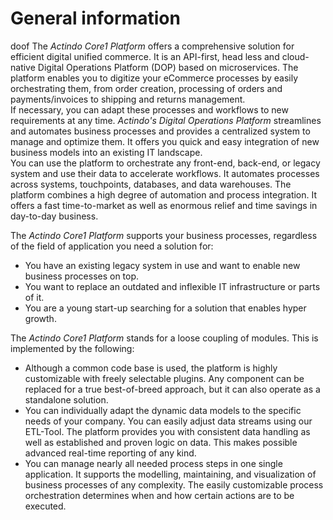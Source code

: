 # General information
 doof
The *Actindo Core1 Platform* offers a comprehensive solution for efficient digital unified commerce.
It is an API-first, head less and cloud-native Digital Operations Platform (DOP) based on microservices.
The platform enables you to digitize your eCommerce processes by easily orchestrating them, from order creation, processing of orders and payments/invoices to shipping and returns management.    
If necessary, you can adapt these processes and workflows to new requirements at any time.
*Actindo's Digital Operations Platform* streamlines and automates business processes and provides a centralized system to manage and optimize them. It offers you quick and easy integration of new business models into an existing IT landscape.   
You can use the platform to orchestrate any front-end, back-end, or legacy system and use their data to accelerate workflows.
It automates processes across systems, touchpoints, databases, and data warehouses. 
The platform combines a high degree of automation and process integration. 
It offers a fast time-to-market as well as enormous relief and time savings in day-to-day business.  
    

The *Actindo Core1 Platform* supports your business processes, regardless of the field of application you need a solution for:
- You have an existing legacy system in use and want to enable new business processes on top.
- You want to replace an outdated and inflexible IT infrastructure or parts of it.
- You are a young start-up searching for a solution that enables hyper growth. 
  
The *Actindo Core1 Platform* stands for a loose coupling of modules. This is implemented by the following:   
- Although a common code base is used, the platform is highly customizable with freely selectable plugins. Any component can be replaced for a true best-of-breed approach, but it can also operate as a standalone solution.   
- You can individually adapt the dynamic data models to the specific needs of your company. You can easily adjust data streams using our ETL-Tool. The platform provides you with consistent data handling as well as established and proven logic on data. This makes possible advanced real-time reporting of any kind.         
- You can manage nearly all needed process steps in one single application. It supports the modelling, maintaining, and visualization of business processes of any complexity. The easily customizable process orchestration determines when and how certain actions are to be executed.   


